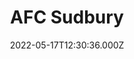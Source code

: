 ---
date: 2022-05-17T12:30:36.000Z
title: AFC Sudbury
latitude: 52.04003213893613
longitude: 0.7154010680515509
url: http://www.afcsudbury.com
category: checkin
---